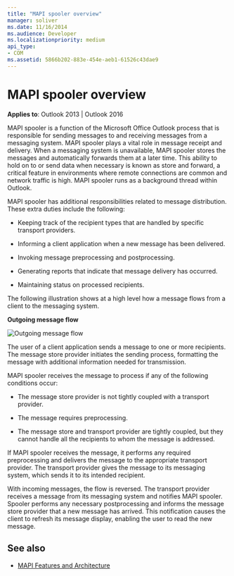 ```yaml
---
title: "MAPI spooler overview"
manager: soliver
ms.date: 11/16/2014
ms.audience: Developer
ms.localizationpriority: medium
api_type:
- COM
ms.assetid: 5866b202-883e-454e-aeb1-61526c43dae9
---
```


# MAPI spooler overview
  
**Applies to**: Outlook 2013 | Outlook 2016 
  
MAPI spooler is a function of the Microsoft Office Outlook process that is responsible for sending messages to and receiving messages from a messaging system. MAPI spooler plays a vital role in message receipt and delivery. When a messaging system is unavailable, MAPI spooler stores the messages and automatically forwards them at a later time. This ability to hold on to or send data when necessary is known as store and forward, a critical feature in environments where remote connections are common and network traffic is high. MAPI spooler runs as a background thread within Outlook.
  
MAPI spooler has additional responsibilities related to message distribution. These extra duties include the following:
  
- Keeping track of the recipient types that are handled by specific transport providers.
    
- Informing a client application when a new message has been delivered.
    
- Invoking message preprocessing and postprocessing.
    
- Generating reports that indicate that message delivery has occurred.
    
- Maintaining status on processed recipients.
    
The following illustration shows at a high level how a message flows from a client to the messaging system.
  
**Outgoing message flow**
  
![Outgoing message flow](media/amapi_46.gif "Outgoing message flow")
  
The user of a client application sends a message to one or more recipients. The message store provider initiates the sending process, formatting the message with additional information needed for transmission.
  
MAPI spooler receives the message to process if any of the following conditions occur:
  
- The message store provider is not tightly coupled with a transport provider.
    
- The message requires preprocessing.
    
- The message store and transport provider are tightly coupled, but they cannot handle all the recipients to whom the message is addressed.
    
If MAPI spooler receives the message, it performs any required preprocessing and delivers the message to the appropriate transport provider. The transport provider gives the message to its messaging system, which sends it to its intended recipient.
  
With incoming messages, the flow is reversed. The transport provider receives a message from its messaging system and notifies MAPI spooler. Spooler performs any necessary postprocessing and informs the message store provider that a new message has arrived. This notification causes the client to refresh its message display, enabling the user to read the new message.
  
## See also

- [MAPI Features and Architecture](mapi-features-and-architecture.md)

